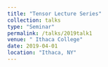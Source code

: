 ```yaml
---
title: "Tensor Lecture Series"
collection: talks
type: "Seminar" 
permalink: /talks/2019talk1
venue: " Ithaca College"
date: 2019-04-01
location: "Ithaca, NY"
---
```

